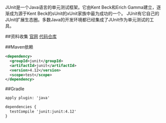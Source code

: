 JUnit是一个Java语言的单元测试框架。它由Kent Beck和Erich Gamma建立，逐渐成为源于Kent Beck的sUnit的xUnit家族中最为成功的一个。 JUnit有它自己的JUnit扩展生态圈。多数Java的开发环境都已经集成了JUnit作为单元测试的工具。

##资料收集
[官网](http://junit.org/junit4/)
[代码仓库](https://github.com/junit-team/junit4)

##Maven依赖
```xml
<dependency>
  <groupId>junit</groupId>
  <artifactId>junit</artifactId>
  <version>4.12</version>
  <scope>test</scope>
</dependency>
```
##Gradle
```xml
apply plugin: 'java'

dependencies {
  testCompile 'junit:junit:4.12'
}
```